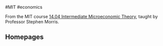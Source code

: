 #MIT #economics 

From the MIT course [14.04 Intermediate Microeconomic Theory](http://student.mit.edu/catalog/search.cgi?search=14.04), taught by Professor Stephen Morris.

## Homepages

